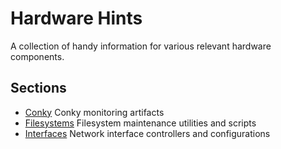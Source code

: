 # Hardware Hints #
A collection of handy information for various relevant hardware components.

## Sections ##
- [Conky](https://github.com/mtompkins/hardware-hints/tree/master/conky) Conky monitoring artifacts
- [Filesystems](https://github.com/mtompkins/hardware-hints/tree/master/filesystems) Filesystem maintenance utilities and scripts
- [Interfaces](https://github.com/mtompkins/hardware-hints/tree/master/interfaces) Network interface controllers and configurations
